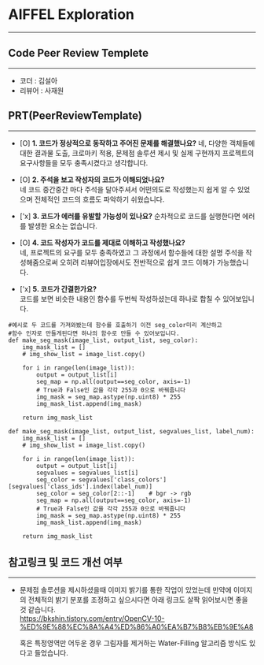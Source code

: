 # AIFFEL Exploration
----  
## **Code Peer Review Templete**
------------------
- 코더 : 김설아
- 리뷰어 : 사재원

## **PRT(PeerReviewTemplate)**  
------------------  
- [O] **1. 코드가 정상적으로 동작하고 주어진 문제를 해결했나요?**
네, 다양한 객체들에 대한 결과물 도출, 크로마키 적용, 문제점 솔루션 제시 및 실제 구현까지 프로젝트의 요구사항들을 모두 충족시켰다고 생각합니다.  
- [O] **2. 주석을 보고 작성자의 코드가 이해되었나요?**   
네 코드 중간중간 마다 주석을 달아주셔서 어떤의도로 작성했는지 쉽게 알 수 있었으며 전체적인 코드의 흐름도 파악하기 쉬웠습니다.   
  

- ['x] **3. 코드가 에러를 유발할 가능성이 있나요?** 
  순차적으로 코드를 실행한다면 에러를 발생한 요소는 없습니다.
  

- [O] **4. 코드 작성자가 코드를 제대로 이해하고 작성했나요?**  
  네, 프로젝트의 요구를 모두 충족하였고 그 과정에서 함수들에 대한 설명 주석을 작성해줌으로써 오히려 리뷰어입장에서도 전반적으로 쉽게 코드 이해가 가능했습니다.


- ['x] **5. 코드가 간결한가요?**  
  코드를 보면 비슷한 내용인 함수를 두번씩 작성하셨는데 하나로 합칠 수 있어보입니다.  
  
```
#예시로 두 코드를 가져와봤는데 함수를 호출하기 이전 seg_color미리 계산하고 
#함수 인자로 만들게된다면 하나의 함수로 만들 수 있어보입니다. 
def make_seg_mask(image_list, output_list, seg_color):
    img_mask_list = []
    # img_show_list = image_list.copy()
    
    for i in range(len(image_list)):
        output = output_list[i]
        seg_map = np.all(output==seg_color, axis=-1) 
        # True과 False인 값을 각각 255과 0으로 바꿔줍니다
        img_mask = seg_map.astype(np.uint8) * 255
        img_mask_list.append(img_mask)
        
    return img_mask_list
    
def make_seg_mask(image_list, output_list, segvalues_list, label_num):
    img_mask_list = []
    # img_show_list = image_list.copy()
    
    for i in range(len(image_list)):
        output = output_list[i]
        segvalues = segvalues_list[i]
        seg_color = segvalues['class_colors'][segvalues['class_ids'].index(label_num)]
        seg_color = seg_color[2::-1]    # bgr -> rgb
        seg_map = np.all(output==seg_color, axis=-1) 
        # True과 False인 값을 각각 255과 0으로 바꿔줍니다
        img_mask = seg_map.astype(np.uint8) * 255
        img_mask_list.append(img_mask)
        
    return img_mask_list

```

## **참고링크 및 코드 개선 여부**  
------------------  
- 문제점 솔루션을 제시하셨을때 이미지 밝기를 통한 작업이 있었는데
  만약에 이미지의 전체적의 밝기 분포를 조정하고 싶으시다면 아래 링크도 살짝 읽어보시면 좋을 것 같습니다.  
  https://bkshin.tistory.com/entry/OpenCV-10-%ED%9E%88%EC%8A%A4%ED%86%A0%EA%B7%B8%EB%9E%A8
  
  혹은 특정영역만 어두운 경우 그림자를 제거하는 Water-Filling 알고리즘 방식도 있다고 들었습니다.
